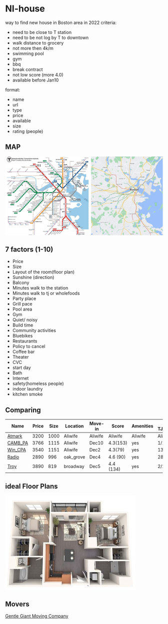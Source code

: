 # NI-house
way to find new house in Boston area in 2022
criteria:
- need to be close to T station
- need to be not log by T to downtown
- walk distance to grocery
- not more then 4k/m
- swimming pool
- gym
- bbq
- break contract
- not low score (more 4.0)
- available before Jan10

format:

- name
- url
- type
- price
- available
- size
- rating (people)

## MAP

![sub_map_bos](https://github.com/smnikitin/NI-house/blob/main/map/sub_map_bos.JPG)



## 7 factors (1-10)

- Price 
- Size
- Layout of the room(floor plan)
- Sunshine (direction)
- Balcony
- Minutes walk to the station
- Minutes walk to tj or wholefoods
- Party place 
- Grill pace
- Pool area 
- Gym 
- Quiet/ noisy 
- Build time 
- Community activities 
- Bluebikes
- Restaurants 
- Policy to cancel 
- Coffee bar
- Theater 
- CVC
- start day
- Bath
- Internet
- safety(homeless people)
- indoor laundry
- kitchen smoke 


## Comparing


| Name | Price | Size | Location | Move-in | Score | Amenities | To TJ/CVC/T | Notes |
| --- | --- | --- | --- | --- | --- | --- | --- | --- | 
| [Atmark](https://www.liveatmark.com/floorplans) | 3200  | 1000 | Aliwife | Aliwife | Aliwife | Aliwife | Aliwife | Aliwife | 
| [CAMB_PA](https://www.livecambridgepark.com/floorplans) | 3766  | 1115  | Aliwife | Dec10 | 4.3(153) | yes | 1/10/10  | one/sauna | 
| [Win_CPA](https://www.windsoratcambridgepark.com/floorplans) | 3540  | 1151 | Aliwife | Dec2 | 4.3(79)| yes | 13/13/4 | cancel | 
| [Radio](https://www.windsorradiofactory.com/floorplans) | 2890   | 996  | oak_grove | Dec4 | 4.6 (90)| yes | 28/28/8 | party | 
| [Troy](https://www.equityapartments.com/boston/south-end/troy-boston-apartments#/#bedroom-type-section-2) | 3890   | 819  | broadway | Dec5 | 4.4 (134) | yes | 2/2/7 | students | 


## ideal Floor Plans

![ideal_floorpan](https://github.com/smnikitin/NI-house/blob/main/floor/ideal_floorpan.JPG)

## Movers

[Gentle Giant Moving Company](https://www.gentlegiant.com/moving-services/local-moving-company/) 